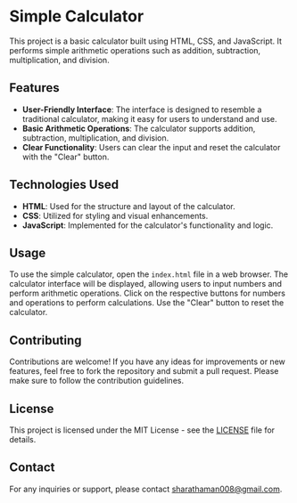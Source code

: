 # Simple Calculator

This project is a basic calculator built using HTML, CSS, and JavaScript. It performs simple arithmetic operations such as addition, subtraction, multiplication, and division.

## Features

- **User-Friendly Interface**: The interface is designed to resemble a traditional calculator, making it easy for users to understand and use.
- **Basic Arithmetic Operations**: The calculator supports addition, subtraction, multiplication, and division.
- **Clear Functionality**: Users can clear the input and reset the calculator with the "Clear" button.

## Technologies Used

- **HTML**: Used for the structure and layout of the calculator.
- **CSS**: Utilized for styling and visual enhancements.
- **JavaScript**: Implemented for the calculator's functionality and logic.

## Usage

To use the simple calculator, open the `index.html` file in a web browser. The calculator interface will be displayed, allowing users to input numbers and perform arithmetic operations. Click on the respective buttons for numbers and operations to perform calculations. Use the "Clear" button to reset the calculator.

## Contributing

Contributions are welcome! If you have any ideas for improvements or new features, feel free to fork the repository and submit a pull request. Please make sure to follow the contribution guidelines.

## License

This project is licensed under the MIT License - see the [LICENSE](LICENSE) file for details.



## Contact

For any inquiries or support, please contact sharathaman008@gmail.com.

